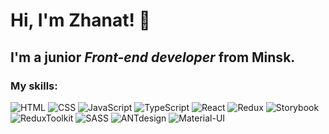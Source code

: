 # Hi, I'm **Zhanat**! 👋
## I'm a junior *Front-end developer* from Minsk.



### My skills: 
![HTML](https://img.shields.io/badge/-html5-orange?style=for-the-badge&logo=html5)
![CSS](https://img.shields.io/badge/-css3-blue?style=for-the-badge&logo=css3)
![JavaScript](https://img.shields.io/badge/-JavaScript-yellow?style=for-the-badge&logo=JavaScript)
![TypeScript](https://img.shields.io/badge/-TypeScript-white?style=for-the-badge&logo=TypeScript)
![React](https://img.shields.io/badge/-ReactJS-white?style=for-the-badge&logo=React)
![Redux](https://img.shields.io/badge/-Redux-blueviolet?style=for-the-badge&logo=Redux)
![Storybook](https://img.shields.io/badge/-Storybook-ff69bn?style=for-the-badge&logo=Storybook)
![ReduxToolkit](https://img.shields.io/badge/-ReduxToolkit-blueviolet?style=for-the-badge&logo=ReduxToolkit)
![SASS](https://img.shields.io/badge/-SASS-white?style=for-the-badge&logo=SASS)
![ANTdesign](https://img.shields.io/badge/-antdesign-white?style=for-the-badge&logo=AntDesign)
![Material-UI](https://img.shields.io/badge/-material-UI-blue?style=for-the-badge&logo=Material-UI)


<!--
**zhankaam/zhankaam** is a ✨ _special_ ✨ repository because its `README.md` (this file) appears on your GitHub profile.

Here are some ideas to get you started:

- 🔭 I’m currently working on ...
- 🌱 I’m currently learning ...
- 👯 I’m looking to collaborate on ...
- 🤔 I’m looking for help with ...
- 💬 Ask me about ...
- 📫 How to reach me: ...
- 😄 Pronouns: ...
- ⚡ Fun fact: ...
-->
